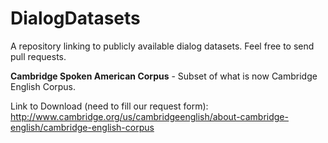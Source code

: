 # DialogDatasets
A repository linking to publicly available dialog datasets. Feel free to send pull requests.


**Cambridge Spoken American Corpus** - Subset of what is now Cambridge English Corpus.

Link to Download (need to fill our request form): http://www.cambridge.org/us/cambridgeenglish/about-cambridge-english/cambridge-english-corpus
